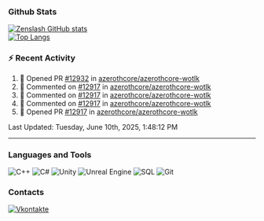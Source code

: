 ### Github Stats
[![Zenslash GitHub stats](https://github-readme-stats.vercel.app/api?username=zenslash&theme=tokyonight&count_private=false&show_icons=true)](https://github.com/zenslash)<br>
[![Top Langs](https://github-readme-stats.vercel.app/api/top-langs/?username=zenslash&theme=tokyonight&hide=html,css,cmake,javascript)](https://github.com/zenslash)

### :zap: Recent Activity

<!--RECENT_ACTIVITY:start-->
1. 💪 Opened PR [#12932](https://github.com/azerothcore/azerothcore-wotlk/pull/12932) in [azerothcore/azerothcore-wotlk](https://github.com/azerothcore/azerothcore-wotlk)
2. 💬 Commented on [#12917](https://github.com/azerothcore/azerothcore-wotlk/pull/12917#issuecomment-1234043470) in [azerothcore/azerothcore-wotlk](https://github.com/azerothcore/azerothcore-wotlk)
3. 💬 Commented on [#12917](https://github.com/azerothcore/azerothcore-wotlk/pull/12917#issuecomment-1233260435) in [azerothcore/azerothcore-wotlk](https://github.com/azerothcore/azerothcore-wotlk)
4. 💬 Commented on [#12917](https://github.com/azerothcore/azerothcore-wotlk/pull/12917#issuecomment-1233235182) in [azerothcore/azerothcore-wotlk](https://github.com/azerothcore/azerothcore-wotlk)
5. 💪 Opened PR [#12917](https://github.com/azerothcore/azerothcore-wotlk/pull/12917) in [azerothcore/azerothcore-wotlk](https://github.com/azerothcore/azerothcore-wotlk)
<!--RECENT_ACTIVITY:end-->

<!--RECENT_ACTIVITY:last_update-->
Last Updated: Tuesday, June 10th, 2025, 1:48:12 PM
<!--RECENT_ACTIVITY:last_update_end-->

---

### Languages and Tools
![C++](https://img.shields.io/badge/-C++-15130A?style=for-the-badge&logo=c&logoColor=458EC6)
![C#](https://img.shields.io/badge/C%23-15130A?style=for-the-badge&logo=c-sharp&logoColor=50D941)
![Unity](https://img.shields.io/badge/Unity-15130A?style=for-the-badge&logo=unity&logoColor=white)
![Unreal Engine](https://img.shields.io/badge/unrealengine-15130A.svg?style=for-the-badge&logo=unrealengine&logoColor=white)
![SQL](https://img.shields.io/badge/MySQL-15130A?style=for-the-badge&logo=mysql&logoColor=DB0F0F)
![Git](https://img.shields.io/badge/Git-15130A?style=for-the-badge&logo=git&logoColor=ED7373)

### Contacts
[![Vkontakte](https://img.shields.io/badge/-Vkontakte-15130A?style=for-the-badge&logo=Vk&logoColor=4F7DB3)](https://vk.com/zenslash)
